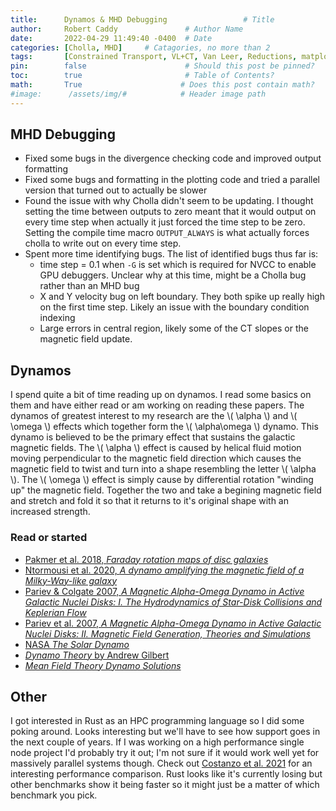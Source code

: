 ```yaml
---
title:      Dynamos & MHD Debugging                 # Title
author:     Robert Caddy               # Author Name
date:       2022-04-29 11:49:40 -0400  # Date
categories: [Cholla, MHD]     # Catagories, no more than 2
tags:       [Constrained Transport, VL+CT, Van Leer, Reductions, matplotlib, Debugging, Dynamo]  # Tags, any number
pin:        false                      # Should this post be pinned?
toc:        true                       # Table of Contents?
math:       True                      # Does this post contain math?
#image:      /assets/img/#            # Header image path
---
```


## MHD Debugging

- Fixed some bugs in the divergence checking code and improved output formatting
- Fixed some bugs and formatting in the plotting code and tried a parallel
  version that turned out to actually be slower
- Found the issue with why Cholla didn't seem to be updating. I thought setting
  the time between outputs to zero meant that it would output on every time step
  when actually it just forced the time step to be zero. Setting the compile
  time macro `OUTPUT_ALWAYS` is what actually forces cholla to write out on
  every time step.
- Spent more time identifying bugs. The list of identified bugs thus far is:
  - time step = 0.1 when `-G` is set which is required for NVCC to enable GPU
    debuggers. Unclear why at this time, might be a Cholla bug rather than an
    MHD bug
  - X and Y velocity bug on left boundary. They both spike up really high on the
    first time step. Likely an issue with the boundary condition indexing
  - Large errors in central region, likely some of the CT slopes or the magnetic
    field update.

## Dynamos

I spend quite a bit of time reading up on dynamos. I read some basics on them
and have either read or am working on reading these papers. The dynamos of
greatest interest to my research are the \\( \alpha \\) and \\( \omega \\)
effects which together form the \\( \alpha\omega \\) dynamo. This dynamo is
believed to be the primary effect that sustains the galactic magnetic fields.
The \\( \alpha \\) effect is caused by helical fluid motion moving perpendicular
to the magnetic field direction which causes the magnetic field to twist and
turn into a shape resembling the letter \\( \alpha \\). The \\( \omega \\)
effect is simply cause by differential rotation "winding up" the magnetic field.
Together the two and take a begining magnetic field and stretch and fold it so
that it returns to it's original shape with an increased strength.

### Read or started

- [Pakmer et al. 2018, *Faraday rotation maps of disc
  galaxies*](https://academic.oup.com/mnras/article/481/4/4410/5106366)
- [Ntormousi et al. 2020, *A dynamo amplifying the magnetic field of a
  Milky-Way-like galaxy*](https://www.aanda.org/10.1051/0004-6361/202037835)
- [Pariev & Colgate 2007, *A Magnetic Alpha-Omega Dynamo in Active Galactic
  Nuclei Disks: I. The Hydrodynamics of Star-Disk Collisions and Keplerian
  Flow*](https://arxiv.org/abs/astro-ph/0611139)
- [Pariev et al. 2007, *A Magnetic Alpha-Omega Dynamo in Active Galactic Nuclei
  Disks: II. Magnetic Field Generation, Theories and
  Simulations*](https://arxiv.org/abs/astro-ph/0611188)
- [NASA *The Solar Dynamo*](https://solarscience.msfc.nasa.gov/dynamo.shtml)
- [*Dynamo Theory* by Andrew
  Gilbert](https://empslocal.ex.ac.uk/people/staff/adgilber/dynamoreview.pdf)
- [*Mean Field Theory Dynamo
  Solutions*](https://web.gps.caltech.edu/classes/ge131/notes2016/Ch22.pdf)

## Other

I got interested in Rust as an HPC programming language so I did some poking
around. Looks interesting but we'll have to see how support goes in the next
couple of years. If I was working on a high performance single node project I'd
probably try it out; I'm not sure if it would work well yet for massively
parallel systems though. Check out [Costanzo et al.
2021](https://arxiv.org/abs/2107.11912) for an interesting performance
comparison. Rust looks like it's currently losing but other benchmarks show it
being faster so it might just be a matter of which benchmark you pick.
